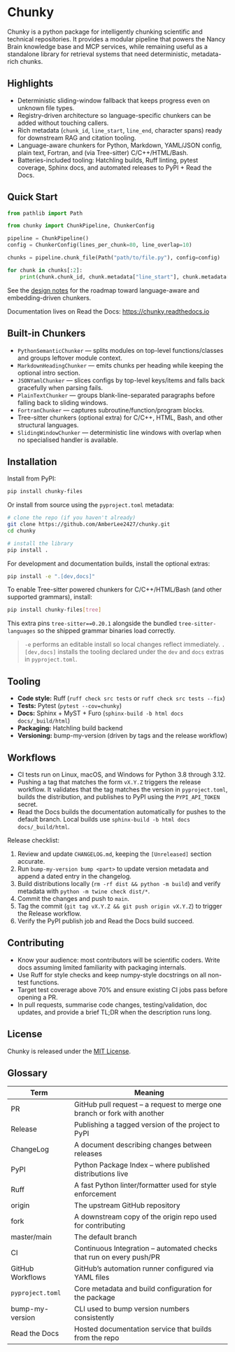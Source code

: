 # Chunky

Chunky is a python package for intelligently chunking scientific and technical repositories.
It provides a modular pipeline that powers the Nancy Brain knowledge base and MCP services,
while remaining useful as a standalone library for retrieval systems that need deterministic,
metadata-rich chunks.

## Highlights

- Deterministic sliding-window fallback that keeps progress even on unknown file types.
- Registry-driven architecture so language-specific chunkers can be added without touching callers.
- Rich metadata (`chunk_id`, `line_start`, `line_end`, character spans) ready for downstream RAG and citation tooling.
- Language-aware chunkers for Python, Markdown, YAML/JSON config, plain text, Fortran, and (via Tree-sitter) C/C++/HTML/Bash.
- Batteries-included tooling: Hatchling builds, Ruff linting, pytest coverage, Sphinx docs, and automated releases to PyPI + Read the Docs.

## Quick Start

```python
from pathlib import Path

from chunky import ChunkPipeline, ChunkerConfig

pipeline = ChunkPipeline()
config = ChunkerConfig(lines_per_chunk=80, line_overlap=10)

chunks = pipeline.chunk_file(Path("path/to/file.py"), config=config)

for chunk in chunks[:2]:
    print(chunk.chunk_id, chunk.metadata["line_start"], chunk.metadata["line_end"])
```

See the [design notes](docs/design/SEMANTIC_CHUNKER.md) for the roadmap toward language-aware and embedding-driven chunkers.

Documentation lives on Read the Docs: <https://chunky.readthedocs.io>

## Built-in Chunkers

* `PythonSemanticChunker` — splits modules on top-level functions/classes and groups leftover module context.
* `MarkdownHeadingChunker` — emits chunks per heading while keeping the optional intro section.
* `JSONYamlChunker` — slices configs by top-level keys/items and falls back gracefully when parsing fails.
* `PlainTextChunker` — groups blank-line-separated paragraphs before falling back to sliding windows.
* `FortranChunker` — captures subroutine/function/program blocks.
* Tree-sitter chunkers (optional extra) for C/C++, HTML, Bash, and other structural languages.
* `SlidingWindowChunker` — deterministic line windows with overlap when no specialised handler is available.

## Installation

Install from PyPI:

```bash
pip install chunky-files
```

Or install from source using the `pyproject.toml` metadata:

```bash
# clone the repo (if you haven't already)
git clone https://github.com/AmberLee2427/chunky.git
cd chunky

# install the library
pip install .
```

For development and documentation builds, install the optional extras:

```bash
pip install -e ".[dev,docs]"
```

To enable Tree-sitter powered chunkers for C/C++/HTML/Bash (and other supported grammars), install:

```bash
pip install chunky-files[tree]
```

This extra pins `tree-sitter==0.20.1` alongside the bundled `tree-sitter-languages` so the shipped grammar binaries load correctly.

> `-e` performs an editable install so local changes reflect immediately.
> `.[dev,docs]` installs the tooling declared under the `dev` and `docs` extras in `pyproject.toml`.

## Tooling

* **Code style:** Ruff (`ruff check src tests` or `ruff check src tests --fix`)
* **Tests:** Pytest (`pytest --cov=chunky`)
* **Docs:** Sphinx + MyST + Furo (`sphinx-build -b html docs docs/_build/html`)
* **Packaging:** Hatchling build backend
* **Versioning:** bump-my-version (driven by tags and the release workflow)

## Workflows

* CI tests run on Linux, macOS, and Windows for Python 3.8 through 3.12.
* Pushing a tag that matches the form `vX.Y.Z` triggers the release workflow. It validates that the
  tag matches the version in `pyproject.toml`, builds the distribution, and publishes to PyPI using
  the `PYPI_API_TOKEN` secret.
* Read the Docs builds the documentation automatically for pushes to the default branch. Local
  builds use `sphinx-build -b html docs docs/_build/html`.

Release checklist:

1. Review and update `CHANGELOG.md`, keeping the `[Unreleased]` section accurate.
2. Run `bump-my-version bump <part>` to update version metadata and append a dated entry in the
   changelog.
3. Build distributions locally (`rm -rf dist && python -m build`) and verify metadata with
   `python -m twine check dist/*`.
4. Commit the changes and push to `main`.
5. Tag the commit (`git tag vX.Y.Z && git push origin vX.Y.Z`) to trigger the Release workflow.
6. Verify the PyPI publish job and Read the Docs build succeed.

## Contributing

* Know your audience: most contributors will be scientific coders. Write docs assuming limited
  familiarity with packaging internals.
* Use Ruff for style checks and keep numpy-style docstrings on all non-test functions.
* Target test coverage above 70% and ensure existing CI jobs pass before opening a PR.
* In pull requests, summarise code changes, testing/validation, doc updates, and provide a brief
  TL;DR when the description runs long.

## License

Chunky is released under the [MIT License](LICENSE).

## Glossary

| Term | Meaning |
| ---- | ------- |
| PR | GitHub pull request – a request to merge one branch or fork with another |
| Release | Publishing a tagged version of the project to PyPI |
| ChangeLog | A document describing changes between releases |
| PyPI | Python Package Index – where published distributions live |
| Ruff | A fast Python linter/formatter used for style enforcement |
| origin | The upstream GitHub repository |
| fork | A downstream copy of the origin repo used for contributing |
| master/main | The default branch |
| CI | Continuous Integration – automated checks that run on every push/PR |
| GitHub Workflows | GitHub’s automation runner configured via YAML files |
| `pyproject.toml` | Core metadata and build configuration for the package |
| bump-my-version | CLI used to bump version numbers consistently |
| Read the Docs | Hosted documentation service that builds from the repo |
